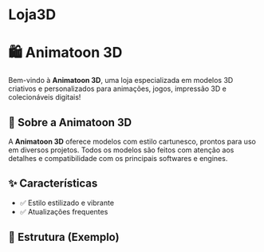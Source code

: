 # Loja3D
# 🛍️ Animatoon 3D

Bem-vindo à **Animatoon 3D**, uma loja especializada em modelos 3D criativos e personalizados para animações, jogos, impressão 3D e colecionáveis digitais!

## 🎨 Sobre a Animatoon 3D

A **Animatoon 3D** oferece modelos com estilo cartunesco, prontos para uso em diversos projetos. Todos os modelos são feitos com atenção aos detalhes e compatibilidade com os principais softwares e engines.

## ✨ Características

- ✅ Estilo estilizado e vibrante
- ✅ Atualizações frequentes

## 📁 Estrutura (Exemplo)

